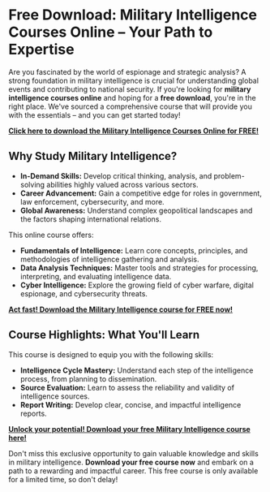 # Free Download: Military Intelligence Courses Online – Your Path to Expertise

Are you fascinated by the world of espionage and strategic analysis? A strong foundation in military intelligence is crucial for understanding global events and contributing to national security. If you're looking for **military intelligence courses online** and hoping for a **free download**, you're in the right place. We've sourced a comprehensive course that will provide you with the essentials – and you can get started today!

[**Click here to download the Military Intelligence Courses Online for FREE!**](https://udemywork.com/military-intelligence-courses-online)

## Why Study Military Intelligence?

*   **In-Demand Skills:** Develop critical thinking, analysis, and problem-solving abilities highly valued across various sectors.
*   **Career Advancement:** Gain a competitive edge for roles in government, law enforcement, cybersecurity, and more.
*   **Global Awareness:** Understand complex geopolitical landscapes and the factors shaping international relations.

This online course offers:

*   **Fundamentals of Intelligence:** Learn core concepts, principles, and methodologies of intelligence gathering and analysis.
*   **Data Analysis Techniques:** Master tools and strategies for processing, interpreting, and evaluating intelligence data.
*   **Cyber Intelligence:** Explore the growing field of cyber warfare, digital espionage, and cybersecurity threats.

[**Act fast! Download the Military Intelligence course for FREE now!**](https://udemywork.com/military-intelligence-courses-online)

## Course Highlights: What You'll Learn

This course is designed to equip you with the following skills:

*   **Intelligence Cycle Mastery:** Understand each step of the intelligence process, from planning to dissemination.
*   **Source Evaluation:** Learn to assess the reliability and validity of intelligence sources.
*   **Report Writing:** Develop clear, concise, and impactful intelligence reports.

[**Unlock your potential! Download your free Military Intelligence course here!**](https://udemywork.com/military-intelligence-courses-online)

Don't miss this exclusive opportunity to gain valuable knowledge and skills in military intelligence. **Download your free course now** and embark on a path to a rewarding and impactful career. This free course is only available for a limited time, so don't delay!
